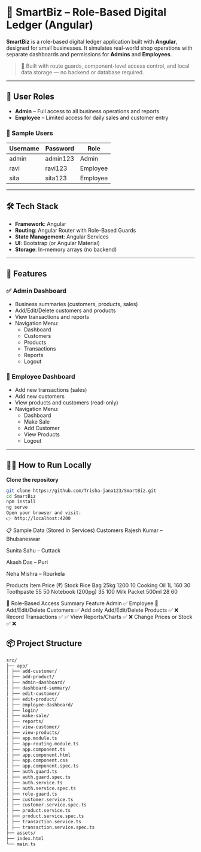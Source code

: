 # 💼 SmartBiz – Role-Based Digital Ledger (Angular)

**SmartBiz** is a role-based digital ledger application built with **Angular**, designed for small businesses. It simulates real-world shop operations with separate dashboards and permissions for **Admins** and **Employees**.

> 🔐 Built with route guards, component-level access control, and local data storage — no backend or database required.

---

## 👥 User Roles

- **Admin** – Full access to all business operations and reports  
- **Employee** – Limited access for daily sales and customer entry

### 🧪 Sample Users

| Username | Password | Role     |
|----------|----------|----------|
| admin    | admin123 | Admin    |
| ravi     | ravi123  | Employee |
| sita     | sita123  | Employee |

---

## 🛠️ Tech Stack

- **Framework**: Angular
- **Routing**: Angular Router with Role-Based Guards
- **State Management**: Angular Services
- **UI**: Bootstrap (or Angular Material)
- **Storage**: In-memory arrays (no backend)

---

## 📌 Features

### ✅ Admin Dashboard

- Business summaries (customers, products, sales)
- Add/Edit/Delete customers and products
- View transactions and reports
- Navigation Menu:
  - Dashboard
  - Customers
  - Products
  - Transactions
  - Reports
  - Logout

### 👷 Employee Dashboard

- Add new transactions (sales)
- Add new customers
- View products and customers (read-only)
- Navigation Menu:
  - Dashboard
  - Make Sale
  - Add Customer
  - View Products
  - Logout

---

## 🧑‍💻 How to Run Locally

**Clone the repository**
   ```bash
   git clone https://github.com/Trisha-jana123/SmartBiz.git
   cd SmartBiz
   npm install
   ng serve
   Open your browser and visit:
👉 http://localhost:4200
   ```
📋 Sample Data (Stored in Services)
Customers
Rajesh Kumar – Bhubaneswar

Sunita Sahu – Cuttack

Akash Das – Puri

Neha Mishra – Rourkela

Products
Item	Price (₹)	Stock
Rice Bag 25kg	1200	10
Cooking Oil 1L	160	30
Toothpaste	55	50
Notebook (200pg)	35	100
Milk Packet 500ml	28	60

🔐 Role-Based Access Summary
Feature	Admin ✅	Employee 👷
Add/Edit/Delete Customers	✅	Add only
Add/Edit/Delete Products	✅	❌
Record Transactions	✅	✅
View Reports/Charts	✅	❌
Change Prices or Stock	✅	❌

## 📦 Project Structure

```bash
src/
├── app/
│ ├── add-customer/
│ ├── add-product/
│ ├── admin-dashboard/
│ ├── dashboard-summary/
│ ├── edit-customer/
│ ├── edit-product/
│ ├── employee-dashboard/
│ ├── login/
│ ├── make-sale/
│ ├── reports/
│ ├── view-customer/
│ ├── view-products/
│ ├── app.module.ts
│ ├── app-routing.module.ts
│ ├── app.component.ts
│ ├── app.component.html
│ ├── app.component.css
│ ├── app.component.spec.ts
│ ├── auth.guard.ts
│ ├── auth.guard.spec.ts
│ ├── auth.service.ts
│ ├── auth.service.spec.ts
│ ├── role-guard.ts
│ ├── customer.service.ts
│ ├── customer.service.spec.ts
│ ├── product.service.ts
│ ├── product.service.spec.ts
│ ├── transaction.service.ts
│ ├── transaction.service.spec.ts
├── assets/
├── index.html
└── main.ts
```







   
